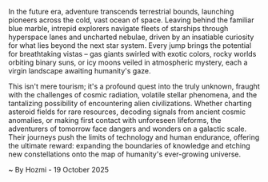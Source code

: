 
In the future era, adventure transcends terrestrial bounds, launching pioneers across the cold, vast ocean of space. Leaving behind the familiar blue marble, intrepid explorers navigate fleets of starships through hyperspace lanes and uncharted nebulae, driven by an insatiable curiosity for what lies beyond the next star system. Every jump brings the potential for breathtaking vistas – gas giants swirled with exotic colors, rocky worlds orbiting binary suns, or icy moons veiled in atmospheric mystery, each a virgin landscape awaiting humanity's gaze.

This isn't mere tourism; it's a profound quest into the truly unknown, fraught with the challenges of cosmic radiation, volatile stellar phenomena, and the tantalizing possibility of encountering alien civilizations. Whether charting asteroid fields for rare resources, decoding signals from ancient cosmic anomalies, or making first contact with unforeseen lifeforms, the adventurers of tomorrow face dangers and wonders on a galactic scale. Their journeys push the limits of technology and human endurance, offering the ultimate reward: expanding the boundaries of knowledge and etching new constellations onto the map of humanity's ever-growing universe.

~ By Hozmi - 19 October 2025
